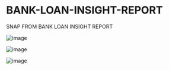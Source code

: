 # BANK-LOAN-INSIGHT-REPORT
SNAP FROM BANK LOAN INSIGHT REPORT 

![image](https://github.com/user-attachments/assets/ce3ef787-efd9-46d5-8738-6e372a021c39)

![image](https://github.com/user-attachments/assets/a35ebaf9-724e-47bf-b9db-44d5fac0f39d)

![image](https://github.com/user-attachments/assets/d58b3d9b-80d1-45de-8fbd-82bf671a02d0)


